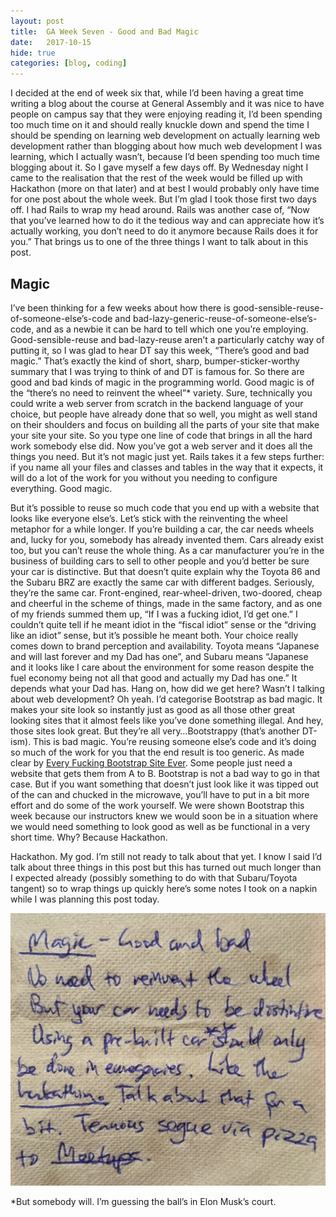 ```yaml
---
layout: post
title:  GA Week Seven - Good and Bad Magic
date:   2017-10-15
hide: true
categories: [blog, coding]
---
```


I decided at the end of week six that, while I’d been having a great time writing a blog about the course at General Assembly and it was nice to have people on campus say that they were enjoying reading it, I’d been spending too much time on it and should really knuckle down and spend the time I should be spending on learning web development on actually learning web development rather than blogging about how much web development I was learning, which I actually wasn’t, because I’d been spending too much time blogging about it. So I gave myself a few days off. By Wednesday night I came to the realisation that the rest of the week would be filled up with Hackathon (more on that later) and at best I would probably only have time for one post about the whole week. But I’m glad I took those first two days off. I had Rails to wrap my head around. Rails was another case of, “Now that you’ve learned how to do it the tedious way and can appreciate how it’s actually working, you don’t need to do it anymore because Rails does it for you.” That brings us to one of the three things I want to talk about in this post.

## Magic

I’ve been thinking for a few weeks about how there is good-sensible-reuse-of-someone-else’s-code and bad-lazy-generic-reuse-of-someone-else’s-code, and as a newbie it can be hard to tell which one you’re employing. Good-sensible-reuse and bad-lazy-reuse aren’t a particularly catchy way of putting it, so I was glad to hear DT say this week, “There’s good and bad magic.” That’s exactly the kind of short, sharp, bumper-sticker-worthy summary that I was trying to think of and DT is famous for. So there are good and bad kinds of magic in the programming world. Good magic is of the “there’s no need to reinvent the wheel”* variety. Sure, technically you could write a web server from scratch in the backend language of your choice, but people have already done that so well, you might as well stand on their shoulders and focus on building all the parts of your site that make your site your site. So you type one line of code that brings in all the hard work somebody else did. Now you’ve got a web server and it does all the things you need. But it’s not magic just yet. Rails takes it a few steps further: if you name all your files and classes and tables in the way that it expects, it will do a lot of the work for you without you needing to configure everything. Good magic.

But it’s possible to reuse so much code that you end up with a website that looks like everyone else’s. Let’s stick with the reinventing the wheel metaphor for a while longer. If you’re building a car, the car needs wheels and, lucky for you, somebody has already invented them. Cars already exist too, but you can’t reuse the whole thing. As a car manufacturer you’re in the business of building cars to sell to other people and you’d better be sure your car is distinctive. But that doesn’t quite explain why the Toyota 86 and the Subaru BRZ are exactly the same car with different badges. Seriously, they’re the same car. Front-engined, rear-wheel-driven, two-doored, cheap and cheerful in the scheme of things, made in the same factory, and as one of my friends summed them up, “If I was a fucking idiot, I’d get one.” I couldn’t quite tell if he meant idiot in the “fiscal idiot” sense or the “driving like an idiot” sense, but it’s possible he meant both. Your choice really comes down to brand perception and availability. Toyota means “Japanese and will last forever and my Dad has one”, and Subaru means “Japanese and it looks like I care about the environment for some reason despite the fuel economy being not all that good and actually my Dad has one.” It depends what your Dad has. Hang on, how did we get here? Wasn’t I talking about web development? Oh yeah. I’d categorise Bootstrap as bad magic. It makes your site look so instantly just as good as all those other great looking sites that it almost feels like you’ve done something illegal. And hey, those sites look great. But they’re all very…Bootstrappy (that’s another DT-ism). This is bad magic. You’re reusing someone else’s code and it’s doing so much of the work for you that the end result is too generic. As made clear by [Every Fucking Bootstrap Site Ever](http://adventurega.me/bootstrap/). Some people just need a website that gets them from A to B. Bootstrap is not a bad way to go in that case. But if you want something that doesn’t just look like it was tipped out of the can and chucked in the microwave, you’ll have to put in a bit more effort and do some of the work yourself. We were shown Bootstrap this week because our instructors knew we would soon be in a situation where we would need something to look good as well as be functional in a very short time. Why? Because Hackathon.

Hackathon. My god. I’m still not ready to talk about that yet. I know I said I’d talk about three things in this post but this has turned out much longer than I expected already (possibly something to do with that Subaru/Toyota tangent) so to wrap things up quickly here’s some notes I took on a napkin while I was planning this post today.

![](/assets/ga/magicnapkin.jpg)

*But somebody will. I’m guessing the ball’s in Elon Musk’s court.
